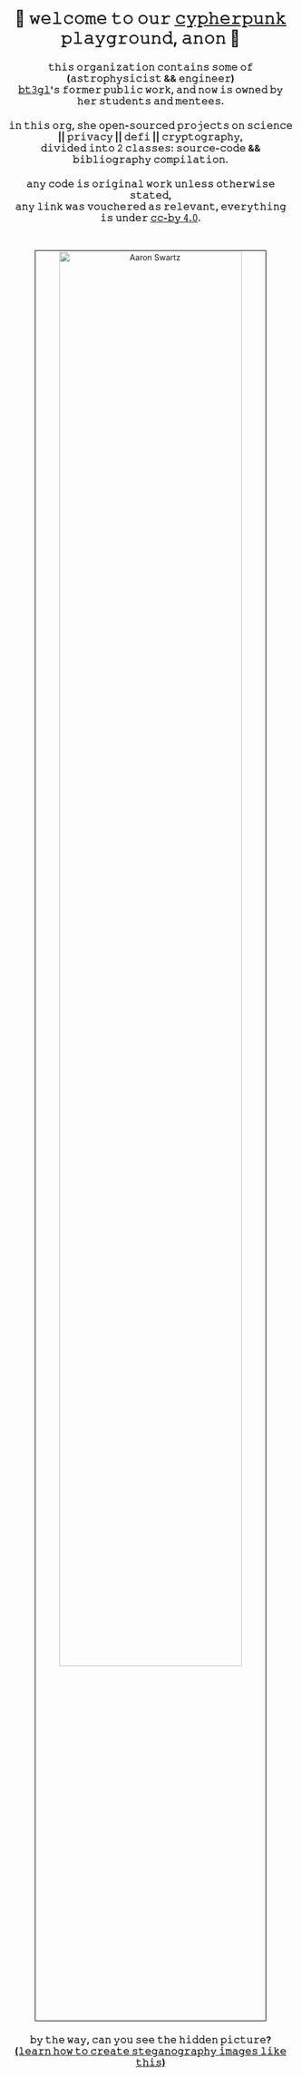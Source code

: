 
<h1 align="center">
<b>👾   𝚠𝚎𝚕𝚌𝚘𝚖𝚎 𝚝𝚘 𝚘𝚞𝚛 <a href="https://github.com/go-outside-labs/neo-cypherpunk-toolkit/tree/main">𝚌𝚢𝚙𝚑𝚎𝚛𝚙𝚞𝚗𝚔</a> 𝚙𝚕𝚊𝚢𝚐𝚛𝚘𝚞𝚗𝚍, 𝚊𝚗𝚘𝚗 👾</b>
</h1>

<h3 align="center">
𝚝𝚑𝚒𝚜 𝚘𝚛𝚐𝚊𝚗𝚒𝚣𝚊𝚝𝚒𝚘𝚗 𝚌𝚘𝚗𝚝𝚊𝚒𝚗𝚜 𝚜𝚘𝚖𝚎 𝚘𝚏 (𝚊𝚜𝚝𝚛𝚘𝚙𝚑𝚢𝚜𝚒𝚌𝚒𝚜𝚝 && 𝚎𝚗𝚐𝚒𝚗𝚎𝚎𝚛)<br>
<a href="https://github.com/mia-stein">𝚋𝚝𝟹𝚐𝚕</a>'𝚜 𝚏𝚘𝚛𝚖𝚎𝚛 𝚙𝚞𝚋𝚕𝚒𝚌 𝚠𝚘𝚛𝚔, 𝚊𝚗𝚍 𝚗𝚘𝚠 𝚒𝚜 𝚘𝚠𝚗𝚎𝚍 𝚋𝚢 𝚑𝚎𝚛 𝚜𝚝𝚞𝚍𝚎𝚗𝚝𝚜 𝚊𝚗𝚍 𝚖𝚎𝚗𝚝𝚎𝚎𝚜.

  
<h3 align="center">
𝚒𝚗 𝚝𝚑𝚒𝚜 𝚘𝚛𝚐, 𝚜𝚑𝚎 𝚘𝚙𝚎𝚗-𝚜𝚘𝚞𝚛𝚌𝚎𝚍 𝚙𝚛𝚘𝚓𝚎𝚌𝚝𝚜 𝚘𝚗 𝚜𝚌𝚒𝚎𝚗𝚌𝚎 || 𝚙𝚛𝚒𝚟𝚊𝚌𝚢 || 𝚍𝚎𝚏𝚒 || 𝚌𝚛𝚢𝚙𝚝𝚘𝚐𝚛𝚊𝚙𝚑𝚢, <br>
  𝚍𝚒𝚟𝚒𝚍𝚎𝚍 𝚒𝚗𝚝𝚘 𝟸 𝚌𝚕𝚊𝚜𝚜𝚎𝚜: 𝚜𝚘𝚞𝚛𝚌𝚎-𝚌𝚘𝚍𝚎 && 𝚋𝚒𝚋𝚕𝚒𝚘𝚐𝚛𝚊𝚙𝚑𝚢 𝚌𝚘𝚖𝚙𝚒𝚕𝚊𝚝𝚒𝚘𝚗.
</h3>

<h3 align="center">
  𝚊𝚗𝚢 𝚌𝚘𝚍𝚎 𝚒𝚜 𝚘𝚛𝚒𝚐𝚒𝚗𝚊𝚕 𝚠𝚘𝚛𝚔 𝚞𝚗𝚕𝚎𝚜𝚜 𝚘𝚝𝚑𝚎𝚛𝚠𝚒𝚜𝚎 𝚜𝚝𝚊𝚝𝚎𝚍, <br>
  𝚊𝚗𝚢 𝚕𝚒𝚗𝚔 𝚠𝚊𝚜 𝚟𝚘𝚞𝚌𝚑𝚎𝚛𝚎𝚍 𝚊𝚜 𝚛𝚎𝚕𝚎𝚟𝚊𝚗𝚝, 
  𝚎𝚟𝚎𝚛𝚢𝚝𝚑𝚒𝚗𝚐 𝚒𝚜 𝚞𝚗𝚍𝚎𝚛 <a href="https://creativecommons.org/licenses/by/4.0/">𝚌𝚌-𝚋𝚢 𝟺.𝟶</a>.
</h3>

<br>

<p align="center">
<img src="https://user-images.githubusercontent.com/1130416/169349926-48c04c6f-cb1c-4e2f-994a-ce33ce4a8cd5.png" width="80%" align="center" style="padding:1px;border:1px solid black;" title="Aaron Swartz"/>
<h3 align="center">𝚋𝚢 𝚝𝚑𝚎 𝚠𝚊𝚢, 𝚌𝚊𝚗 𝚢𝚘𝚞 𝚜𝚎𝚎 𝚝𝚑𝚎 𝚑𝚒𝚍𝚍𝚎𝚗 𝚙𝚒𝚌𝚝𝚞𝚛𝚎?
<br>
<a href="https://github.com/go-outside-labs/metaverse-py">(𝚕𝚎𝚊𝚛𝚗 𝚑𝚘𝚠 𝚝𝚘 𝚌𝚛𝚎𝚊𝚝𝚎 𝚜𝚝𝚎𝚐𝚊𝚗𝚘𝚐𝚛𝚊𝚙𝚑𝚢 𝚒𝚖𝚊𝚐𝚎𝚜 𝚕𝚒𝚔𝚎 𝚝𝚑𝚒𝚜)</a>
</h3>

<br>
